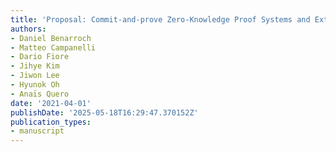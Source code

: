 ```yaml
---
title: 'Proposal: Commit-and-prove Zero-Knowledge Proof Systems and Extensions'
authors:
- Daniel Benarroch
- Matteo Campanelli
- Dario Fiore
- Jihye Kim
- Jiwon Lee
- Hyunok Oh
- Anaïs Quero
date: '2021-04-01'
publishDate: '2025-05-18T16:29:47.370152Z'
publication_types:
- manuscript
---
```


